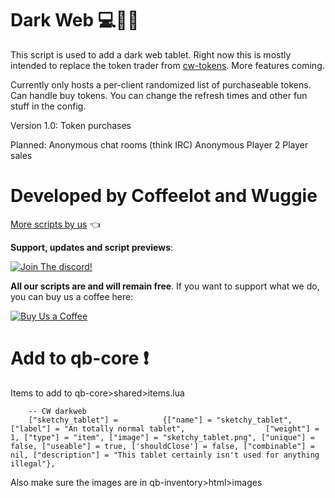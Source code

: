 # Dark Web 💻🦹‍♂️
This script is used to add a dark web tablet. 
Right now this is mostly intended to replace the token trader from [cw-tokens](https://github.com/Coffeelot/cw-tokens). More features coming.

Currently only hosts a per-client randomized list of purchaseable tokens. Can handle buy tokens. You can change the refresh times and other fun stuff in the config.


Version 1.0:
Token purchases

Planned:
Anonymous chat rooms (think IRC)
Anonymous Player 2 Player sales 

# Developed by Coffeelot and Wuggie
[More scripts by us](https://github.com/stars/Coffeelot/lists/cw-scripts)  👈

**Support, updates and script previews**:

[![Join The discord!](https://cdn.discordapp.com/attachments/977876510620909579/1013102122985857064/discordJoin.png)](https://discord.gg/FJY4mtjaKr )

**All our scripts are and will remain free**. If you want to support what we do, you can buy us a coffee here:

[![Buy Us a Coffee](https://www.buymeacoffee.com/assets/img/guidelines/download-assets-sm-2.svg)](https://www.buymeacoffee.com/cwscriptbois )

# Add to qb-core ❗
Items to add to qb-core>shared>items.lua 
```
	-- CW darkweb
	["sketchy_tablet"] =          {["name"] = "sketchy_tablet",         ["label"] = "An totally normal tablet",                  ["weight"] = 1, ["type"] = "item", ["image"] = "sketchy_tablet.png", ["unique"] = false, ["useable"] = true, ['shouldClose'] = false, ["combinable"] = nil, ["description"] = "This tablet certainly isn't used for anything illegal"},

```
 
Also make sure the images are in qb-inventory>html>images
